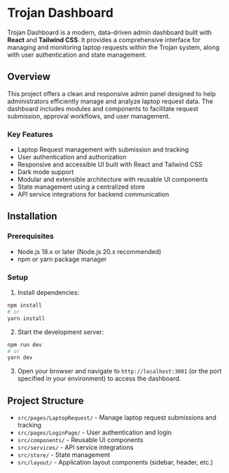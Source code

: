 # Trojan Dashboard

Trojan Dashboard is a modern, data-driven admin dashboard built with **React** and **Tailwind CSS**. It provides a comprehensive interface for managing and monitoring laptop requests within the Trojan system, along with user authentication and state management.

## Overview

This project offers a clean and responsive admin panel designed to help administrators efficiently manage and analyze laptop request data. The dashboard includes modules and components to facilitate request submission, approval workflows, and user management.

### Key Features

- Laptop Request management with submission and tracking
- User authentication and authorization
- Responsive and accessible UI built with React and Tailwind CSS
- Dark mode support
- Modular and extensible architecture with reusable UI components
- State management using a centralized store
- API service integrations for backend communication

## Installation

### Prerequisites

- Node.js 18.x or later (Node.js 20.x recommended)
- npm or yarn package manager

### Setup

1. Install dependencies:

```bash
npm install
# or
yarn install
```

2. Start the development server:

```bash
npm run dev
# or
yarn dev
```

3. Open your browser and navigate to `http://localhost:3001` (or the port specified in your environment) to access the dashboard.

## Project Structure

- `src/pages/LaptopRequest/` - Manage laptop request submissions and tracking
- `src/pages/LoginPage/` - User authentication and login
- `src/components/` - Reusable UI components
- `src/services/` - API service integrations
- `src/store/` - State management
- `src/layout/` - Application layout components (sidebar, header, etc.)

